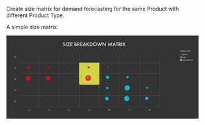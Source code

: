 Create size matrix for demand forecasting for the same Product with different Product Type.

A simple size matrix.

![Alt text](public/matrixintersection.png?raw=true "Size Matrix")
